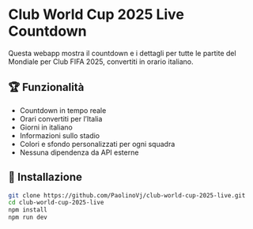 # Club World Cup 2025 Live Countdown

Questa webapp mostra il countdown e i dettagli per tutte le partite del Mondiale per Club FIFA 2025, convertiti in orario italiano.

## 🏆 Funzionalità

- Countdown in tempo reale
- Orari convertiti per l’Italia
- Giorni in italiano
- Informazioni sullo stadio
- Colori e sfondo personalizzati per ogni squadra
- Nessuna dipendenza da API esterne

## 🚀 Installazione

```bash
git clone https://github.com/PaolinoVj/club-world-cup-2025-live.git
cd club-world-cup-2025-live
npm install
npm run dev
